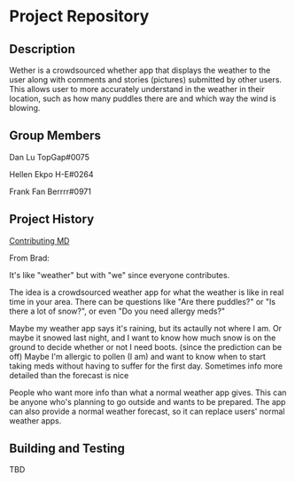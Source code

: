 # Project Repository

## Description

Wether is a crowdsourced whether app that displays the weather to the user along with comments and stories (pictures) submitted by other users. This allows user to more accurately understand in the weather in their location, such as how many puddles there are and which way the wind is blowing. 

## Group Members

Dan Lu
TopGap#0075

Hellen Ekpo
H-E#0264

Frank Fan
Berrrr#0971

## Project History

[Contributing MD](CONTRIBUTING.md)

From Brad: 

It's like "weather" but with "we" since everyone contributes.

The idea is a crowdsourced weather app for what the weather is like in real time in your area.
There can be questions like "Are there puddles?" or "Is there a lot of snow?", or even "Do you need allergy meds?"

Maybe my weather app says it's raining, but its actaully not where I am.
Or maybe it snowed last night, and I want to know how much snow is on the ground to decide whether or not I need boots. (since the prediction can be off)
Maybe I'm allergic to pollen (I am) and want to know when to start taking meds without having to suffer for the first day.
Sometimes info more detailed than the forecast is nice

People who want more info than what a normal weather app gives. This can be anyone who's planning to go outside and wants to be prepared. The app can also provide a normal weather forecast, so it can replace users' normal weather apps.

## Building and Testing

TBD
